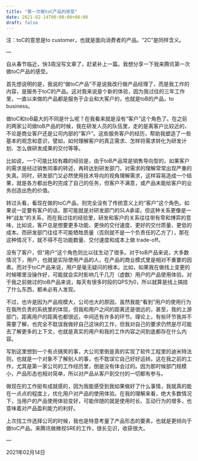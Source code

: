 ```yaml
---
title: "第一次做toC产品的感受"
date: 2021-02-14T00:00:00+08:00
draft: false
---
```


注：toC的意思是to customer，也就是面向消费者的产品。“2C”是同样含义。

—

自从春节临近，快3周没写文章了，赶紧补上一篇。我想分享一下我来腾讯第一次做toC产品的感受。

首先想说明的是，我说的“做toC产品”不是说我改行做产品经理了，而是我工作的内容，是服务于toC的产品。这对我来说是个新的体验，因为我过往的三年工作里，一直以来做的产品都是服务于企业和大客户的，也就是toB的产品，to business。

做toC和toB最大的不同是什么呢？在我看来就是没有“客户”这个角色了。在之前的两家公司做toB产品的时候，我在研发人员的队伍里，走的是离客户比较近的，不论是商业客户还是公司内部的“客户”。这些服务客户的经历，帮助我塑造了一些基本的观念和意识，譬如，如何理解客户的真正需求、怎样将需求转化为研发计划、怎么做研发成果的交付等等。

比如说，一个可能比较有趣的经验是，由于toB产品常是销售导向型的，如果客户的需求是经过销售同事的转述，再转达到研发部门，对需求的理解常常出现严重的失真。同时，研发部门又必然使用技术导向的视角理解需求，这样容易造成一个结果，就是各方都出色的完成了自己的任务，但客户不满意，或产品未能给客户的业务创造出色的价值。

转过头看，看现在做的toC产品，则完全没有了传统意义上的“客户”这个角色。如果说一定要有客户的话，那可能就是对研发部门的SLA承诺，但这种关系更像是一种“战友”的关系，而在我过往的经验里，研发和客户的关系往往带有零和博弈的意味，比如说，客户总是想要更多功能、更快的交付速度、更好的交付质量、更低的成本。而研发部门往往不可能牺牲质量（否则就不是一个负责任的乙方了），那在这种情况下，就不得不在功能数量、交付速度和成本上做 trade-off。

没有了客户，但“用户”这个角色则比以往生动了很多。对于toB产品来说，大多数情况下，用户，也就是实际使用产品的人，在产品的商业模式里是相对不重要的因素。而对于toC产品来说，用户是毫无疑问的根本。比如，如果我在做线上变更的时候哪里没操作好，可能就会实时影响几千几万（虚数）用户的产品使用体验。对于我之前做过的toB产品来说，每天有很多时段的QPS为0，所以就算是线上搞挂了什么东西，都未必有人发现。

不过，也许是因为产品规模大，公司也大的原因，虽然我能“看到”用户的使用行为在我所负责的系统里的体现，但我和用户之间的距离还是很远的，甚至，我的上游部门，距离用户的距离也都很远，中间还有许多的环节。理论上，有些环节我并不需要了解，也完全不耽误我做好自己这块的工作，但我对自己的要求仍然是尽可能去了解更多的上下文，也就是真实的用户和我的工作内容之间到底都存在什么内容。

写到这里想到一个有点搞笑的事，大公司里倒是真的实现了软件工程里的迪米特法则，也就是一个对象不了解别人的事，也不耽误它自己好好运转。这在我之前的工作，尤其是第一家公司的工作经历里，倒是没有体会过的。因为那时候部门规模小，产品形态也相对简单，所以对产品从客户到交付的一切都有参与。

做现在的工作挺有成就感的，因为我能感受到我如果做好了什么事情，我就真的能在一点点的程度上，优化用户对产品的使用体验。在我的理解来看，绝大多数情况下，当用户的产品使用体验变好，可能伴随的就是使用时长、互动行为的增多，也意味着对产品盈利能力的利好。

上次找工作选择公司的时候，我也是特意考量了产品形态的要素，也就是更倾向于做toC产品。来腾讯做微视SRE的工作，很长见识，收获很大。

—

2021年02月14日 